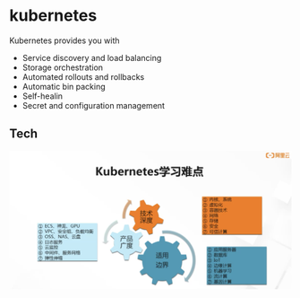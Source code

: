 # kubernetes

Kubernetes provides you with

- Service discovery and load balancing
- Storage orchestration
- Automated rollouts and rollbacks
- Automatic bin packing
- Self-healin
- Secret and configuration management

## Tech

![k8s-tech.png](./images/k8s-tech.png)
